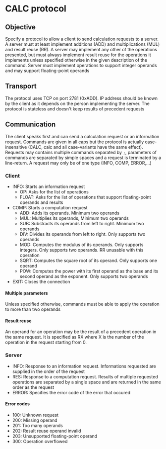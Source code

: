 # CALC protocol

## Objective

Specify a protocol to allow a client to send calculation requests to a server. A server must at least implement additions (ADD) and multiplications (MUL) and result reuse (RR). A server may implement any other of the operations presented, but must always implement result reuse for the operations it implements unless specified otherwise in the given description of the command. Server must implement operations to support integer operands and may support floating-point operands

## Transport

The protocol uses TCP on port 2781 (0xADD). IP address should be known by the client as it depends on the person implementing the server. The protocol is stateless and doesn't keep results of precedent requests

## Communication

The client speaks first and can send a calculation request or an information request. Commands are given in all caps but the protocol is actually case-insensitive (CALC, calc and all case-variants have the same effect). Requests may contains multiple commands separated by `;`, parameters of commands are separated by simple spaces and a request is terminated by a line-return. A request may only be of one type (INFO, COMP, ERROR,...) 

### Client

* INFO: Starts an information request
  * OP: Asks for the list of operations
  * FLOAT: Asks for the list of operations that support floating-point operands and results
* COMP: Starts a computation request
  * ADD: Adds its operands. Minimum two operands
  * MUL: Multiplies its operands, Minimum two operands
  * SUB: Substracts its operands from left to right. Minimum two operands
  * DIV: Divides its operands from left to right. Only supports two operands
  * MOD: Computes the modulus of its operands. Only supports integers. Only supports two operands. RR unusable with this operation
  * SQRT: Computes the square root of its operand. Only supports one operand
  * POW: Computes the power with its first operand as the base and its second operand as the exponent. Only supports two operands
* EXIT: Closes the connection

#### Multiple parameters

Unless specified otherwise, commands must be able to apply the operation to more than two operands

#### Result reuse

An operand for an operation may be the result of a precedent operation in the same request. It is specified as RX where X is the number of the operation in the request starting from 0. 

### Server

* INFO: Response to an information request. Informations requested are supplied in the order of the request
* RES: Response to a computation request. Results of multiple requested operations are separated by a single space and are returned in the same order as the request
* ERROR: Specifies the error code of the error that occured

#### Error codes

* 100: Unknown request
* 200: Missing operand
* 201: Too many operands
* 202: Result reuse operand invalid
* 203: Unsupported floating-point operand
* 300: Operation overflowed